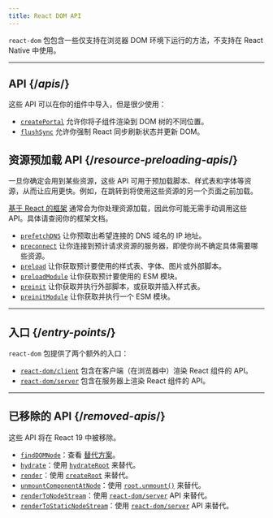 ```yaml
---
title: React DOM API
---
```


<Intro>

`react-dom` 包包含一些仅支持在浏览器 DOM 环境下运行的方法，不支持在 React Native 中使用。

</Intro>

---

## API {/*apis*/}

这些 API 可以在你的组件中导入，但是很少使用：

* [`createPortal`](/reference/react-dom/createPortal) 允许你将子组件渲染到 DOM 树的不同位置。
* [`flushSync`](/reference/react-dom/flushSync) 允许你强制 React 同步刷新状态并更新 DOM。

## 资源预加载 API {/*resource-preloading-apis*/}

一旦你确定会用到某些资源，这些 API 可用于预加载脚本、样式表和字体等资源，从而让应用更快。例如，在跳转到将使用这些资源的另一个页面之前加载。

[基于 React 的框架](/learn/start-a-new-react-project) 通常会为你处理资源加载，因此你可能无需手动调用这些 API。具体请查阅你的框架文档。

* [`prefetchDNS`](/reference/react-dom/prefetchDNS) 让你预取出希望连接的 DNS 域名的 IP 地址。
* [`preconnect`](/reference/react-dom/preconnect) 让你连接到预计请求资源的服务器，即使你尚不确定具体需要哪些资源。
* [`preload`](/reference/react-dom/preload) 让你获取预计要使用的样式表、字体、图片或外部脚本。
* [`preloadModule`](/reference/react-dom/preloadModule) 让你获取预计要使用的 ESM 模块。
* [`preinit`](/reference/react-dom/preinit) 让你获取并执行外部脚本，或获取并插入样式表。
* [`preinitModule`](/reference/react-dom/preinitModule) 让你获取并执行一个 ESM 模块。

---

## 入口 {/*entry-points*/}

`react-dom` 包提供了两个额外的入口：

* [`react-dom/client`](/reference/react-dom/client) 包含在客户端（在浏览器中）渲染 React 组件的 API。
* [`react-dom/server`](/reference/react-dom/server) 包含在服务器上渲染 React 组件的 API。

---

## 已移除的 API {/*removed-apis*/}

这些 API 将在 React 19 中被移除。

* [`findDOMNode`](https://18.react.dev/reference/react-dom/findDOMNode)：查看 [替代方案](https://18.react.dev/reference/react-dom/findDOMNode#alternatives)。
* [`hydrate`](https://18.react.dev/reference/react-dom/hydrate)：使用 [`hydrateRoot`](/reference/react-dom/client/hydrateRoot) 来替代。
* [`render`](https://18.react.dev/reference/react-dom/render)：使用 [`createRoot`](/reference/react-dom/client/createRoot) 来替代。
* [`unmountComponentAtNode`](/reference/react-dom/unmountComponentAtNode)：使用 [`root.unmount()`](/reference/react-dom/client/createRoot#root-unmount) 来替代。
* [`renderToNodeStream`](https://18.react.dev/reference/react-dom/server/renderToNodeStream)：使用 [`react-dom/server`](/reference/react-dom/server) API 来替代。
* [`renderToStaticNodeStream`](https://18.react.dev/reference/react-dom/server/renderToStaticNodeStream)：使用 [`react-dom/server`](/reference/react-dom/server) API 来替代。
